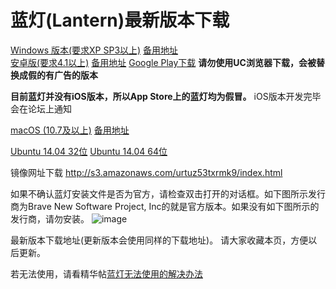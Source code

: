 # 蓝灯(Lantern)最新版本下载

[Windows 版本(要求XP SP3以上)](https://raw.githubusercontent.com/getlantern/lantern-binaries/master/lantern-installer.exe)      [备用地址](https://s3.amazonaws.com/lantern/lantern-installer.exe)  
[安卓版(要求4.1以上)](https://raw.githubusercontent.com/getlantern/lantern-binaries/master/lantern-installer.apk)               [备用地址](https://s3.amazonaws.com/lantern/lantern-installer.apk) [Google Play下载](https://play.google.com/store/apps/details?id=org.getlantern.lantern) **请勿使用UC浏览器下载，会被替换成假的有广告的版本**  

**目前蓝灯并没有iOS版本，所以App Store上的蓝灯均为假冒。** iOS版本开发完毕会在论坛上通知

[macOS (10.7及以上)](https://raw.githubusercontent.com/getlantern/lantern-binaries/master/lantern-installer.dmg)              [备用地址](https://s3.amazonaws.com/lantern/lantern-installer.dmg) 

[Ubuntu 14.04 32位](https://raw.githubusercontent.com/getlantern/lantern-binaries/master/lantern-installer-32-bit.deb)
[Ubuntu 14.04 64位](https://raw.githubusercontent.com/getlantern/lantern-binaries/master/lantern-installer-64-bit.deb)


镜像网址下载
http://s3.amazonaws.com/urtuz53txrmk9/index.html

如果不确认蓝灯安装文件是否为官方，请检查双击打开的对话框。如下图所示发行商为Brave New Software Project, Inc的就是官方版本。如果没有如下图所示的发行商，请勿安装。
![image](https://cloud.githubusercontent.com/assets/20512438/20381528/a251d112-ac5c-11e6-9d14-8f796e0b4908.png)

最新版本下载地址(更新版本会使用同样的下载地址)。 请大家收藏本页，方便以后更新。

若无法使用，请看精华帖[蓝灯无法使用的解决办法](https://github.com/getlantern/download/wiki/FAQ)
